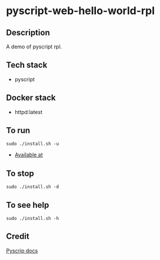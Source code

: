 # pyscript-web-hello-world-rpl

## Description
A demo of pyscript rpl.

## Tech stack
- pyscript

## Docker stack
- httpd:latest

## To run
`sudo ./install.sh -u`
- [Available at](http://localhost)

## To stop
`sudo ./install.sh -d`

## To see help
`sudo ./install.sh -h`

## Credit
[Pyscrip docs](https://docs.pyscript.net/latest/tutorials/getting-started.html)